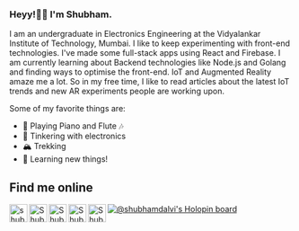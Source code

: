 ### Heyy!👋🏻 I'm Shubham.

I am an undergraduate in Electronics Engineering at the Vidyalankar Institute of Technology, Mumbai. I like to keep experimenting with front-end technologies. I've made some full-stack apps using React and Firebase. I am currently learning about Backend technologies like Node.js and Golang and finding ways to optimise the front-end. IoT and Augmented Reality amaze me a lot. So in my free time, I like to read articles about the latest IoT trends and new AR experiments people are working upon.

Some of my favorite things are:

- 🎹 Playing Piano and Flute 🎶
- 🔌 Tinkering with electronics
- 🏔 Trekking
- 🧐 Learning new things!

## Find me online

[<img align="left" alt="shubhamdalvi.in" width="32px" src="https://img.icons8.com/ultraviolet/40/000000/domain.png" />][website]
[<img align="left" alt="Shubham's LinkedIn" width="32px" src="https://img.icons8.com/fluency/48/000000/linkedin.png" />][linkedin]
[<img align="left" alt="Shubham Dalvi Youtube Channel" width="32px" src="https://img.icons8.com/color/48/000000/youtube-play.png" />][youtube]
[<img align="left" alt="Shubham's Twitter" width="32px" src="https://img.icons8.com/color/48/000000/twitter--v1.png" />][twitter]
[<img align="left" alt="Shubham's Github" width="32px" src="https://img.icons8.com/fluency/48/000000/github.png" />][github]

[website]: https://shubhamdalvi-7f9a2.web.app/
[linkedin]: https://www.linkedin.com/in/shubham-dalvi-a569751ab/
[youtube]: https://www.youtube.com/channel/UCEePnj6n4_LaiGfoF6eqwtQ
[twitter]: https://twitter.com/Shubham_d_137
[github]: https://github.com/codermoderSD

[![@shubhamdalvi's Holopin board](https://holopin.io/api/user/board?user=shubhamdalvi)](https://holopin.io/@shubhamdalvi)
